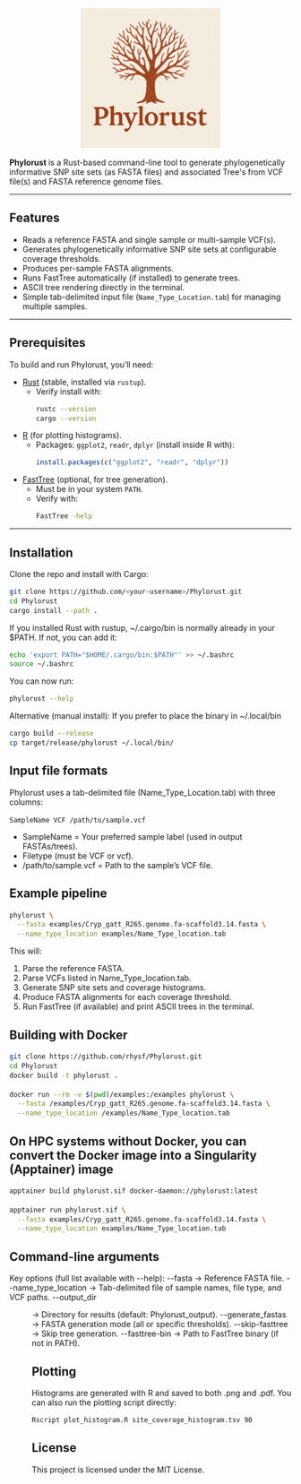 <p align="center">
  <img src="images/logo.png" alt="Phylorust" width="250"/>
</p>

**Phylorust** is a Rust-based command-line tool to generate phylogenetically informative SNP site sets (as FASTA files) and associated Tree's from VCF file(s) and FASTA reference genome files.  

---

## Features
- Reads a reference FASTA and single sample or multi-sample VCF(s).
- Generates phylogenetically informative SNP site sets at configurable coverage thresholds.
- Produces per-sample FASTA alignments.
- Runs FastTree automatically (if installed) to generate trees.
- ASCII tree rendering directly in the terminal.
- Simple tab-delimited input file (`Name_Type_Location.tab`) for managing multiple samples.

---

## Prerequisites
To build and run Phylorust, you’ll need:

- [Rust](https://www.rust-lang.org/tools/install) (stable, installed via `rustup`).  
  - Verify install with:  
    ```bash
    rustc --version
    cargo --version
    ```
- [R](https://www.r-project.org/) (for plotting histograms).  
  - Packages: `ggplot2`, `readr`, `dplyr` (install inside R with):  
    ```R
    install.packages(c("ggplot2", "readr", "dplyr"))
    ```
- [FastTree](http://www.microbesonline.org/fasttree/) (optional, for tree generation).  
  - Must be in your system `PATH`.  
  - Verify with:  
    ```bash
    FastTree -help
    ```

---

## Installation
Clone the repo and install with Cargo:

```bash
git clone https://github.com/<your-username>/Phylorust.git
cd Phylorust
cargo install --path .
```

If you installed Rust with rustup, ~/.cargo/bin is normally already in your $PATH.
If not, you can add it:

```bash
echo 'export PATH="$HOME/.cargo/bin:$PATH"' >> ~/.bashrc
source ~/.bashrc
```

You can now run:

```bash
phylorust --help
```

Alternative (manual install): If you prefer to place the binary in ~/.local/bin

```bash
cargo build --release
cp target/release/phylorust ~/.local/bin/
```

## Input file formats

Phylorust uses a tab-delimited file (Name_Type_Location.tab) with three columns:

```SampleName VCF /path/to/sample.vcf```

- SampleName = Your preferred sample label (used in output FASTAs/trees).
- Filetype (must be VCF or vcf).
- /path/to/sample.vcf = Path to the sample’s VCF file.

## Example pipeline

```bash
phylorust \
  --fasta examples/Cryp_gatt_R265.genome.fa-scaffold3.14.fasta \
  --name_type_location examples/Name_Type_location.tab
```

This will:
  1.  Parse the reference FASTA.
  2.  Parse VCFs listed in Name_Type_location.tab.
  3.  Generate SNP site sets and coverage histograms.
  4.  Produce FASTA alignments for each coverage threshold.
  5.  Run FastTree (if available) and print ASCII trees in the terminal.

## Building with Docker

```bash
git clone https://github.com/rhysf/Phylorust.git
cd Phylorust
docker build -t phylorust .

docker run --rm -v $(pwd)/examples:/examples phylorust \
  --fasta /examples/Cryp_gatt_R265.genome.fa-scaffold3.14.fasta \
  --name_type_location /examples/Name_Type_location.tab
```

## On HPC systems without Docker, you can convert the Docker image into a Singularity (Apptainer) image

```bash
apptainer build phylorust.sif docker-daemon://phylorust:latest

apptainer run phylorust.sif \
  --fasta examples/Cryp_gatt_R265.genome.fa-scaffold3.14.fasta \
  --name_type_location examples/Name_Type_location.tab
```

## Command-line arguments

Key options (full list available with --help):
  --fasta <FILE> → Reference FASTA file.
  --name_type_location <FILE> → Tab-delimited file of sample names, file type, and VCF paths.
  --output_dir <DIR> → Directory for results (default: Phylorust_output).
  --generate_fastas <MODE> → FASTA generation mode (all or specific thresholds).
  --skip-fasttree → Skip tree generation.
  --fasttree-bin <PATH> → Path to FastTree binary (if not in PATH).

## Plotting

Histograms are generated with R and saved to both .png and .pdf.
You can also run the plotting script directly:

```bash
Rscript plot_histogram.R site_coverage_histogram.tsv 90
```

## License

This project is licensed under the MIT License.
